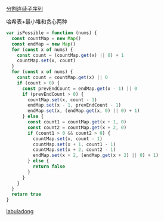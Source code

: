 [分割连续子序列](https://leetcode.cn/problems/split-array-into-consecutive-subsequences/)

哈希表+最小堆和贪心两种

```js
var isPossible = function (nums) {
  const countMap = new Map()
  const endMap = new Map()
  for (const x of nums) {
    const count = (countMap.get(x) || 0) + 1
    countMap.set(x, count)
  }
  for (const x of nums) {
    const count = countMap.get(x) || 0
    if (count > 0) {
      const prevEndCount = endMap.get(x - 1) || 0
      if (prevEndCount > 0) {
        countMap.set(x, count - 1)
        endMap.set(x - 1, prevEndCount - 1)
        endMap.set(x, (endMap.get(x, 0) || 0) + 1)
      } else {
        const count1 = countMap.get(x + 1, 0)
        const count2 = countMap.get(x + 2, 0)
        if (count1 > 0 && count2 > 0) {
          countMap.set(x, count - 1)
          countMap.set(x + 1, count1 - 1)
          countMap.set(x + 2, count2 - 1)
          endMap.set(x + 2, (endMap.get(x + 2) || 0) + 1)
        } else {
          return false
        }
      }
    }
  }
  return true
}
```

[labuladong](https://labuladong.github.io/algo/4/31/123/)
